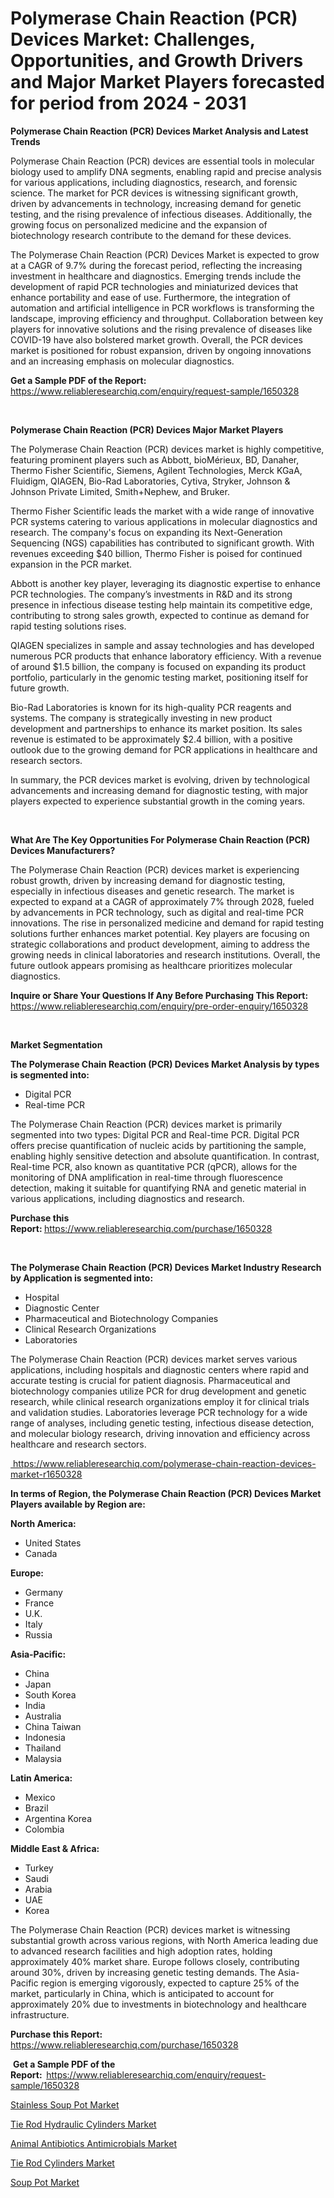 <p><h1>Polymerase Chain Reaction (PCR) Devices Market: Challenges, Opportunities, and Growth Drivers and Major Market Players forecasted for period from 2024 - 2031</h1></p><p><strong>Polymerase Chain Reaction (PCR) Devices Market Analysis and Latest Trends</strong></p>
<p><p>Polymerase Chain Reaction (PCR) devices are essential tools in molecular biology used to amplify DNA segments, enabling rapid and precise analysis for various applications, including diagnostics, research, and forensic science. The market for PCR devices is witnessing significant growth, driven by advancements in technology, increasing demand for genetic testing, and the rising prevalence of infectious diseases. Additionally, the growing focus on personalized medicine and the expansion of biotechnology research contribute to the demand for these devices.</p><p>The Polymerase Chain Reaction (PCR) Devices Market is expected to grow at a CAGR of 9.7% during the forecast period, reflecting the increasing investment in healthcare and diagnostics. Emerging trends include the development of rapid PCR technologies and miniaturized devices that enhance portability and ease of use. Furthermore, the integration of automation and artificial intelligence in PCR workflows is transforming the landscape, improving efficiency and throughput. Collaboration between key players for innovative solutions and the rising prevalence of diseases like COVID-19 have also bolstered market growth. Overall, the PCR devices market is positioned for robust expansion, driven by ongoing innovations and an increasing emphasis on molecular diagnostics.</p></p>
<p><strong>Get a Sample PDF of the Report:&nbsp;</strong> <a href="https://www.reliableresearchiq.com/enquiry/request-sample/1650328?utm_campaign=1106&utm_medium=2&utm_source=Github&utm_content=ia&utm_term=26092024&utm_id=polymerase-chain-reaction-pcr-devices">https://www.reliableresearchiq.com/enquiry/request-sample/1650328</a></p>
<p>&nbsp;</p>
<p><strong>Polymerase Chain Reaction (PCR) Devices Major Market Players</strong></p>
<p><p>The Polymerase Chain Reaction (PCR) devices market is highly competitive, featuring prominent players such as Abbott, bioMérieux, BD, Danaher, Thermo Fisher Scientific, Siemens, Agilent Technologies, Merck KGaA, Fluidigm, QIAGEN, Bio-Rad Laboratories, Cytiva, Stryker, Johnson & Johnson Private Limited, Smith+Nephew, and Bruker. </p><p>Thermo Fisher Scientific leads the market with a wide range of innovative PCR systems catering to various applications in molecular diagnostics and research. The company's focus on expanding its Next-Generation Sequencing (NGS) capabilities has contributed to significant growth. With revenues exceeding $40 billion, Thermo Fisher is poised for continued expansion in the PCR market.</p><p>Abbott is another key player, leveraging its diagnostic expertise to enhance PCR technologies. The company’s investments in R&D and its strong presence in infectious disease testing help maintain its competitive edge, contributing to strong sales growth, expected to continue as demand for rapid testing solutions rises.</p><p>QIAGEN specializes in sample and assay technologies and has developed numerous PCR products that enhance laboratory efficiency. With a revenue of around $1.5 billion, the company is focused on expanding its product portfolio, particularly in the genomic testing market, positioning itself for future growth.</p><p>Bio-Rad Laboratories is known for its high-quality PCR reagents and systems. The company is strategically investing in new product development and partnerships to enhance its market position. Its sales revenue is estimated to be approximately $2.4 billion, with a positive outlook due to the growing demand for PCR applications in healthcare and research sectors.</p><p>In summary, the PCR devices market is evolving, driven by technological advancements and increasing demand for diagnostic testing, with major players expected to experience substantial growth in the coming years.</p></p>
<p>&nbsp;</p>
<p><strong>What Are The Key Opportunities For Polymerase Chain Reaction (PCR) Devices Manufacturers?</strong></p>
<p><p>The Polymerase Chain Reaction (PCR) devices market is experiencing robust growth, driven by increasing demand for diagnostic testing, especially in infectious diseases and genetic research. The market is expected to expand at a CAGR of approximately 7% through 2028, fueled by advancements in PCR technology, such as digital and real-time PCR innovations. The rise in personalized medicine and demand for rapid testing solutions further enhances market potential. Key players are focusing on strategic collaborations and product development, aiming to address the growing needs in clinical laboratories and research institutions. Overall, the future outlook appears promising as healthcare prioritizes molecular diagnostics.</p></p>
<p><strong>Inquire or Share Your Questions If Any Before Purchasing This Report:</strong> <a href="https://www.reliableresearchiq.com/enquiry/pre-order-enquiry/1650328?utm_campaign=1106&utm_medium=2&utm_source=Github&utm_content=ia&utm_term=26092024&utm_id=polymerase-chain-reaction-pcr-devices">https://www.reliableresearchiq.com/enquiry/pre-order-enquiry/1650328</a></p>
<p>&nbsp;</p>
<p><strong>Market Segmentation</strong></p>
<p><strong>The Polymerase Chain Reaction (PCR) Devices Market Analysis by types is segmented into:</strong></p>
<p><ul><li>Digital PCR</li><li>Real-time PCR</li></ul></p>
<p><p>The Polymerase Chain Reaction (PCR) devices market is primarily segmented into two types: Digital PCR and Real-time PCR. Digital PCR offers precise quantification of nucleic acids by partitioning the sample, enabling highly sensitive detection and absolute quantification. In contrast, Real-time PCR, also known as quantitative PCR (qPCR), allows for the monitoring of DNA amplification in real-time through fluorescence detection, making it suitable for quantifying RNA and genetic material in various applications, including diagnostics and research.</p></p>
<p><strong>Purchase this Report:&nbsp;</strong><a href="https://www.reliableresearchiq.com/purchase/1650328?utm_campaign=1106&utm_medium=2&utm_source=Github&utm_content=ia&utm_term=26092024&utm_id=polymerase-chain-reaction-pcr-devices">https://www.reliableresearchiq.com/purchase/1650328</a></p>
<p>&nbsp;</p>
<p><strong>The Polymerase Chain Reaction (PCR) Devices Market Industry Research by Application is segmented into:</strong></p>
<p><ul><li>Hospital</li><li>Diagnostic Center</li><li>Pharmaceutical and Biotechnology Companies</li><li>Clinical Research Organizations</li><li>Laboratories</li></ul></p>
<p><p>The Polymerase Chain Reaction (PCR) devices market serves various applications, including hospitals and diagnostic centers where rapid and accurate testing is crucial for patient diagnosis. Pharmaceutical and biotechnology companies utilize PCR for drug development and genetic research, while clinical research organizations employ it for clinical trials and validation studies. Laboratories leverage PCR technology for a wide range of analyses, including genetic testing, infectious disease detection, and molecular biology research, driving innovation and efficiency across healthcare and research sectors.</p></p>
<p><a href="https://www.reliableresearchiq.com/polymerase-chain-reaction-devices-market-r1650328?utm_campaign=1106&utm_medium=2&utm_source=Github&utm_content=ia&utm_term=26092024&utm_id=polymerase-chain-reaction-pcr-devices">&nbsp;https://www.reliableresearchiq.com/polymerase-chain-reaction-devices-market-r1650328</a></p>
<p><strong>In terms of Region, the Polymerase Chain Reaction (PCR) Devices Market Players available by Region are:</strong></p>
<p>
    <p> <strong> North America: </strong>
        <ul>
            <li>United States</li>
            <li>Canada</li>
        </ul>
        </p> 
    <p> <strong> Europe: </strong>
        <ul>
            <li>Germany</li>
            <li>France</li>
            <li>U.K.</li>
            <li>Italy</li>
            <li>Russia</li>
        </ul>
        </p> 
    <p> <strong> Asia-Pacific: </strong>
        <ul>
            <li>China</li>
            <li>Japan</li>
            <li>South Korea</li>
            <li>India</li>
            <li>Australia</li>
            <li>China Taiwan</li>
            <li>Indonesia</li>
            <li>Thailand</li>
            <li>Malaysia</li>
        </ul>
        </p> 
    <p> <strong> Latin America: </strong>
        <ul>
            <li>Mexico</li>
            <li>Brazil</li>
            <li>Argentina Korea</li>
            <li>Colombia</li>
        </ul>
        </p> 
    <p> <strong> Middle East & Africa: </strong>
        <ul>
            <li>Turkey</li>
            <li>Saudi</li>
            <li>Arabia</li>
            <li>UAE</li>
            <li>Korea</li>
        </ul>
    </p>
    </p>
<p><p>The Polymerase Chain Reaction (PCR) devices market is witnessing substantial growth across various regions, with North America leading due to advanced research facilities and high adoption rates, holding approximately 40% market share. Europe follows closely, contributing around 30%, driven by increasing genetic testing demands. The Asia-Pacific region is emerging vigorously, expected to capture 25% of the market, particularly in China, which is anticipated to account for approximately 20% due to investments in biotechnology and healthcare infrastructure.</p></p>
<p><strong>Purchase this Report: </strong><a href="https://www.reliableresearchiq.com/purchase/1650328?utm_campaign=1106&utm_medium=2&utm_source=Github&utm_content=ia&utm_term=26092024&utm_id=polymerase-chain-reaction-pcr-devices">https://www.reliableresearchiq.com/purchase/1650328</a></p>
<p>&nbsp;<strong>Get a Sample PDF of the Report:&nbsp;&nbsp;</strong><a href="https://www.reliableresearchiq.com/enquiry/request-sample/1650328?utm_campaign=1106&utm_medium=2&utm_source=Github&utm_content=ia&utm_term=26092024&utm_id=polymerase-chain-reaction-pcr-devices">https://www.reliableresearchiq.com/enquiry/request-sample/1650328</a></p>
<p><strong></strong></p>
<p><p><a href="https://issuu.com/reportprime-2/docs/stainless-soup-pot-market-size-2030_79aeb395f9574d?utm_campaign=1106&utm_medium=2&utm_source=Github&utm_content=ia&utm_term=26092024&utm_id=polymerase-chain-reaction-pcr-devices">Stainless Soup Pot Market</a></p><p><a href="https://www.linkedin.com/pulse/future-insights-tie-rod-hydraulic-cylinders-market-trends-regional-onoee?trackingId=7eT3iouBSMmbqA7LuyY5jA%3D%3D&utm_campaign=1106&utm_medium=2&utm_source=Github&utm_content=ia&utm_term=26092024&utm_id=polymerase-chain-reaction-pcr-devices">Tie Rod Hydraulic Cylinders Market</a></p><p><a href="https://github.com/RogerBennett414/Market-Research-Report-List-1/blob/main/animal-antibiotics-antimicrobials-market.md?utm_campaign=1106&utm_medium=2&utm_source=Github&utm_content=ia&utm_term=26092024&utm_id=polymerase-chain-reaction-pcr-devices">Animal Antibiotics Antimicrobials Market</a></p><p><a href="https://www.linkedin.com/pulse/evaluating-global-tie-rod-cylinders-market-trends-growth-opportunities-shtie?trackingId=HUGiAgwjQtqsf1kDNeDqpA%3D%3D&utm_campaign=1106&utm_medium=2&utm_source=Github&utm_content=ia&utm_term=26092024&utm_id=polymerase-chain-reaction-pcr-devices">Tie Rod Cylinders Market</a></p><p><a href="https://issuu.com/reportprime-2/docs/soup-pot-market-size-2030.pptx_e4f488e97bfdb4?utm_campaign=1106&utm_medium=2&utm_source=Github&utm_content=ia&utm_term=26092024&utm_id=polymerase-chain-reaction-pcr-devices">Soup Pot Market</a></p></p>